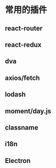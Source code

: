 # 常用的插件

## react-router

## react-redux

## dva

## axios/fetch

## lodash

## moment/day.js

## classname

## i18n

## Electron
